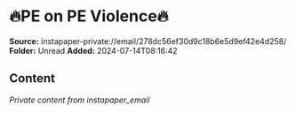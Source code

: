 # 🔥PE on PE Violence🔥

**Source:** instapaper-private://email/278dc56ef30d9c18b6e5d9ef42e4d258/
**Folder:** Unread
**Added:** 2024-07-14T08:16:42




## Content
*Private content from instapaper_email*
